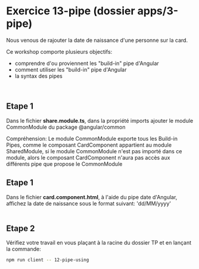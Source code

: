 # Exercice 13-pipe (dossier apps/3-pipe)

Nous venous de rajouter la date de naissance d'une personne sur la card.

Ce workshop comporte plusieurs objectifs:
- comprendre d'ou proviennent les "build-in" pipe d'Angular
- comment utiliser les "build-in" pipe d'Angular
- la syntax des pipes

<br>


## Etape 1

Dans le fichier **share.module.ts**, dans la propriété imports ajouter le module CommonModule du package @angular/common

Compréhension: Le module CommonModule exporte tous les Build-in Pipes, comme le composant CardComponent appartient au module SharedModule, si le module CommonModule n'est pas importé dans ce module, alors le composant CardComponent n'aura pas accès aux différents pipe que propose le CommonModule

## Etape 1

Dans le fichier **card.component.html**, à l'aide du pipe date d'Angular, affichez la date de naissance sous le format suivant: 'dd/MM/yyyy'
<br><br>

## Etape 2

Vérifiez votre travail en vous plaçant à la racine du dossier TP et en lançant la commande:

```bash
npm run client -- 12-pipe-using
```
